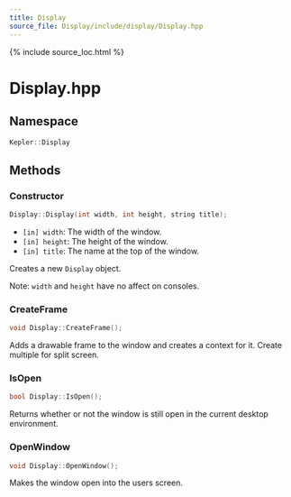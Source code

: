 ```yaml
---
title: Display
source_file: Display/include/display/Display.hpp
---
```


{% include source_loc.html %}

# Display.hpp

## Namespace

```cpp
Kepler::Display
```

## Methods

### Constructor

```cpp
Display::Display(int width, int height, string title);
```

- `[in] width`: The width of the window.
- `[in] height`: The height of the window.
- `[in] title`: The name at the top of the window.

Creates a new `Display` object.

Note: `width` and `height` have no affect on consoles.

### CreateFrame

```cpp
void Display::CreateFrame();
```

Adds a drawable frame to the window and creates a context for it.
Create multiple for split screen.

### IsOpen

```cpp
bool Display::IsOpen();
```

Returns whether or not the window is still open in the current desktop
environment.

### OpenWindow <a href="{{file_loc}}#L3" class="srclink" />

```cpp
void Display::OpenWindow();
```

Makes the window open into the users screen.
